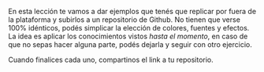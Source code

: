 En esta lección te vamos a dar ejemplos que tenés que replicar por fuera de la plataforma y subirlos a un repositorio de Github. No tienen que verse 100% idénticos, podés simplicar la elección de colores, fuentes y efectos. La idea es aplicar los conocimientos vistos _hasta el momento_, en caso de que no sepas hacer alguna parte, podés dejarla y seguir con otro ejercicio.

Cuando finalices cada uno, compartinos el link a tu repositorio.
